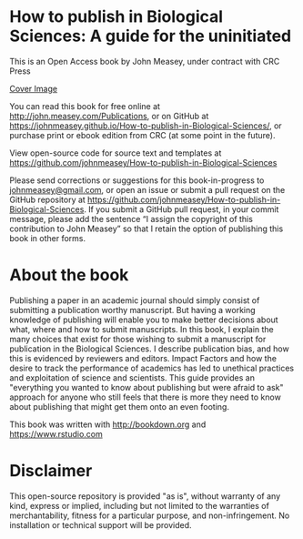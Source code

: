 # How to publish in Biological Sciences: A guide for the uninitiated

This is an Open Access book by John Measey, under contract with CRC Press

[Cover Image](figures/Cover1.jpg)

You can read this book for free online at http://john.measey.com/Publications, or on GitHub at https://johnmeasey.github.io/How-to-publish-in-Biological-Sciences/, or purchase print or ebook edition from CRC (at some point in the future).

View open-source code for source text and templates at https://github.com/johnmeasey/How-to-publish-in-Biological-Sciences

Please send corrections or suggestions for this book-in-progress to johnmeasey@gmail.com, or open an issue or submit a pull request on the GitHub repository at https://github.com/johnmeasey/How-to-publish-in-Biological-Sciences. If you submit a GitHub pull request, in your commit message, please add the sentence “I assign the copyright of this contribution to John Measey” so that I retain the option of publishing this book in other forms.

# About the book
Publishing a paper in an academic journal should simply consist of submitting a publication worthy manuscript. But having a working knowledge of publishing will enable you to make better decisions about what, where and how to submit manuscripts. In this book, I explain the many choices that exist for those wishing to submit a manuscript for publication in the Biological Sciences. I describe publication bias, and how this is evidenced by reviewers and editors. Impact Factors and how the desire to track the performance of academics has led to unethical practices and exploitation of science and scientists. This guide provides an "everything you wanted to know about publishing but were afraid to ask" approach for anyone who still feels that there is more they need to know about publishing that might get them onto an even footing.

This book was written with http://bookdown.org and https://www.rstudio.com

# Disclaimer
This open-source repository is provided "as is", without warranty of any kind, express or implied, including but not limited to the warranties of merchantability, fitness for a particular purpose, and non-infringement. No installation or technical support will be provided.
